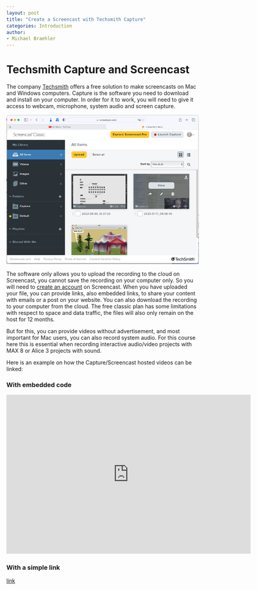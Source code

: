 ```yaml
---
layout: post
title: "Create a Screencast with Techsmith Capture"
categories: Introduction
author:
- Michael Braehler
---
```


# Techsmith Capture and Screencast

The company [Techsmith](www.techsmith.com) offers a free solution to make screencasts on Mac and Windows computers. Capture is the software you need to download and install on your computer. In order for it to work, you will need to give it access to webcam, microphone, system audio and screen capture.

![Screencast web interface](/assets/230117_Screencast_Interface.png)

The software only allows you to upload the recording to the cloud on Screencast, you cannot save the recording on your computer only. So you will need to [create an account](screencast.com) on Screencast. When you have uploaded your file, you can provide links, also embedded links, to share your content with emails or a post on your website. You can also download the recording to your computer from the cloud. The free classic plan has some limitations with respect to space and data traffic, the files will also only remain on the host for 12 months.

But for this, you can provide videos without advertisement, and most important for Mac users, you can also record system audio. For this course here this is essential when recording interactive audio/video projects with MAX 8 or Alice 3 projects with sound.

Here is an example on how the Capture/Screencast hosted videos can be linked:

### With embedded code

<!-- copy and paste. Modify height and width if desired. -->
<iframe class="embeddedObject shadow resizable" name="embedded_content" scrolling="no" frameborder="0" type="text/html" 
        style="overflow:hidden;" src="https://www.screencast.com/users/m.braehler/folders/Capture/media/7f1c4635-7508-443c-8cee-7147e1da8ca0/embed" height="416" width="640" webkitallowfullscreen mozallowfullscreen allowfullscreen></iframe>
        
        
### With a simple link

[link](https://www.screencast.com/t/ZGZV3n0a)
